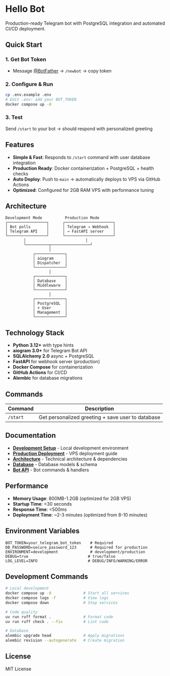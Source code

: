 # Hello Bot

Production-ready Telegram bot with PostgreSQL integration and automated CI/CD deployment.

## Quick Start

### 1. Get Bot Token

- Message [@BotFather](https://t.me/botfather) → `/newbot` → copy token

### 2. Configure & Run

```bash
cp .env.example .env
# Edit .env: add your BOT_TOKEN
docker compose up -d
```

### 3. Test

Send `/start` to your bot → should respond with personalized greeting

## Features

- **Simple & Fast**: Responds to `/start` command with user database integration
- **Production Ready**: Docker containerization + PostgreSQL + health checks
- **Auto Deploy**: Push to `main` → automatically deploys to VPS via GitHub Actions
- **Optimized**: Configured for 2GB RAM VPS with performance tuning

## Architecture

```
Development Mode          Production Mode
┌─────────────────┐      ┌─────────────────────┐
│ Bot polls       │      │ Telegram → Webhook  │
│ Telegram API    │      │ → FastAPI server    │
└─────────────────┘      └─────────────────────┘
        │                          │
        └──────────┬─────────────────┘
                   │
            ┌─────────────┐
            │ aiogram     │
            │ Dispatcher  │
            └─────────────┘
                   │
            ┌─────────────┐
            │ Database    │
            │ Middleware  │
            └─────────────┘
                   │
            ┌─────────────┐
            │ PostgreSQL  │
            │ + User      │
            │ Management  │
            └─────────────┘
```

## Technology Stack

- **Python 3.12+** with type hints
- **aiogram 3.0+** for Telegram Bot API
- **SQLAlchemy 2.0** async + PostgreSQL
- **FastAPI** for webhook server (production)
- **Docker Compose** for containerization
- **GitHub Actions** for CI/CD
- **Alembic** for database migrations

## Commands

| Command  | Description                                       |
| -------- | ------------------------------------------------- |
| `/start` | Get personalized greeting + save user to database |

## Documentation

- **[Development Setup](docs/DEVELOPMENT.md)** - Local development environment
- **[Production Deployment](docs/DEPLOYMENT.md)** - VPS deployment guide
- **[Architecture](docs/ARCHITECTURE.md)** - Technical architecture & dependencies
- **[Database](docs/DATABASE.md)** - Database models & schema
- **[Bot API](docs/API.md)** - Bot commands & handlers

## Performance

- **Memory Usage**: 800MB-1.2GB (optimized for 2GB VPS)
- **Startup Time**: <30 seconds
- **Response Time**: <500ms
- **Deployment Time**: ~2-3 minutes (optimized from 8-10 minutes)

## Environment Variables

```env
BOT_TOKEN=your_telegram_bot_token    # Required
DB_PASSWORD=secure_password_123      # Required for production
ENVIRONMENT=development              # development/production
DEBUG=true                          # true/false
LOG_LEVEL=INFO                      # DEBUG/INFO/WARNING/ERROR
```

## Development Commands

```bash
# Local development
docker compose up -d              # Start all services
docker compose logs -f            # View logs
docker compose down               # Stop services

# Code quality
uv run ruff format .              # Format code
uv run ruff check . --fix         # Lint code

# Database
alembic upgrade head              # Apply migrations
alembic revision --autogenerate   # Create migration
```

## License

MIT License
